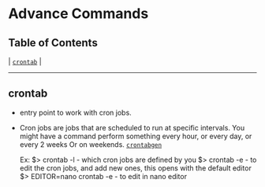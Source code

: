 # Advance Commands

## Table of Contents

| [`crontab`](#crontab) |

-----

## crontab
>
* entry point to work with cron jobs.
* Cron jobs are jobs that are scheduled to run at specific intervals. You might have a command perform something every hour, or every day, or every 2 weeks Or on weekends.
[`crontabgen`](#https://crontab-generator.org/)

    Ex:
        $> crontab -l - which cron jobs are defined by you
        $> crontab -e - to edit the cron jobs, and add new ones, this opens with the default editor
        $> EDITOR=nano crontab -e - to edit in nano editor
